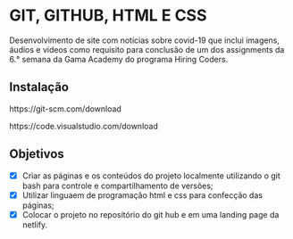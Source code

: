# GIT, GITHUB, HTML E CSS

<p>Desenvolvimento de site com notícias sobre covid-19 que inclui imagens, áudios e vídeos como requisito para conclusão de um dos assignments da 6.° semana da Gama Academy do programa Hiring Coders.</p>

## Instalação

<p>https://git-scm.com/download</p>
<p>https://code.visualstudio.com/download</p>

## Objetivos

- [x] Criar as páginas e os conteúdos do projeto localmente utilizando o git bash para controle e compartilhamento de versões; 
- [x] Utilizar linguaem de programação html e css para confecção das páginas;
- [x] Colocar o projeto no repositório do git hub e em uma landing page da netlify.
